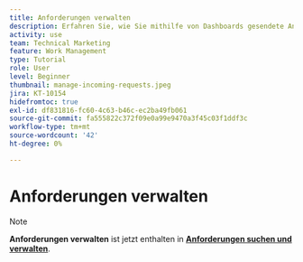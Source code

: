 ```yaml
---
title: Anforderungen verwalten
description: Erfahren Sie, wie Sie mithilfe von Dashboards gesendete Anfragen finden. [!UICONTROL Startseite], die [!UICONTROL Anforderungen] oder [!UICONTROL Teams] Seite in [!DNL  Workfront].
activity: use
team: Technical Marketing
feature: Work Management
type: Tutorial
role: User
level: Beginner
thumbnail: manage-incoming-requests.jpeg
jira: KT-10154
hidefromtoc: true
exl-id: df831816-fc60-4c63-b46c-ec2ba49fb061
source-git-commit: fa555822c372f09e0a99e9470a3f45c03f1ddf3c
workflow-type: tm+mt
source-wordcount: '42'
ht-degree: 0%

---
```


# Anforderungen verwalten

>[!NOTE]
>
>**Anforderungen verwalten** ist jetzt enthalten in **[Anforderungen suchen und verwalten](https://experienceleague.adobe.com/docs/workfront-learn/tutorials-workfront/manage-work/issues-requests/find-requests.html)**.

